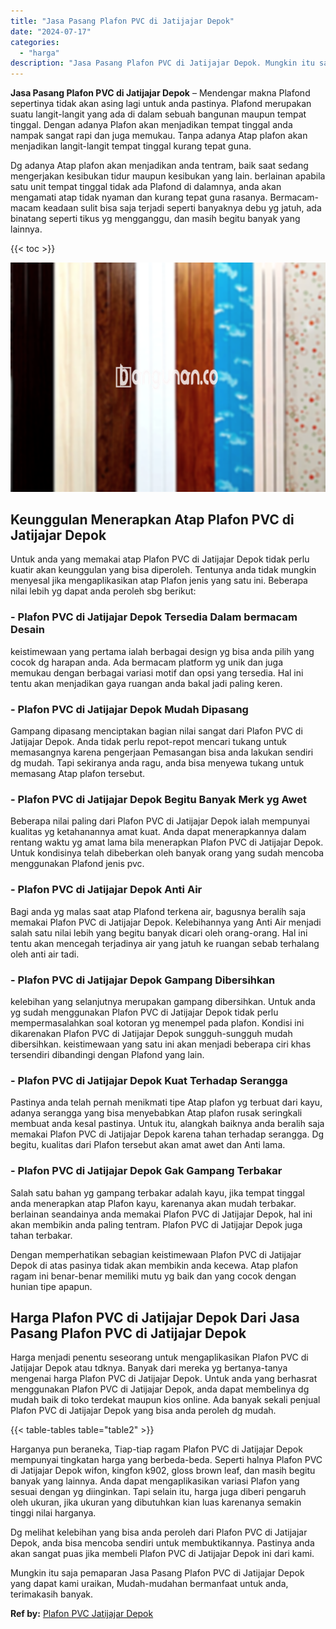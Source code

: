 ```yaml
---
title: "Jasa Pasang Plafon PVC di Jatijajar Depok"
date: "2024-07-17"
categories: 
  - "harga"
description: "Jasa Pasang Plafon PVC di Jatijajar Depok. Mungkin itu saja pemaparan Jasa Pasang Plafon PVC di Jatijajar Depok yang dapat kami uraikan, Mudah-mudahan berman..."
---
```


**Jasa Pasang Plafon PVC di Jatijajar Depok** – Mendengar makna Plafond sepertinya tidak akan asing lagi untuk anda pastinya. Plafond merupakan suatu langit-langit yang ada di dalam sebuah bangunan maupun tempat tinggal. Dengan adanya Plafon akan menjadikan tempat tinggal anda nampak sangat rapi dan juga memukau. Tanpa adanya Atap plafon akan menjadikan langit-langit tempat tinggal kurang tepat guna.

Dg adanya Atap plafon akan menjadikan anda tentram, baik saat sedang mengerjakan kesibukan tidur maupun kesibukan yang lain. berlainan apabila satu unit tempat tinggal tidak ada Plafond di dalamnya, anda akan mengamati atap tidak nyaman dan kurang tepat guna rasanya. Bermacam-macam keadaan sulit bisa saja terjadi seperti banyaknya debu yg jatuh, ada binatang seperti tikus yg mengganggu, dan masih begitu banyak yang lainnya.

{{< toc >}}

![Jasa Pasang Plafon PVC di Jatijajar Depok](/images/flafond-pvc-murah20.png)

## Keunggulan Menerapkan Atap Plafon PVC di Jatijajar Depok

Untuk anda yang memakai atap Plafon PVC di Jatijajar Depok tidak perlu kuatir akan keunggulan yang bisa diperoleh. Tentunya anda tidak mungkin menyesal jika mengaplikasikan atap Plafon jenis yang satu ini. Beberapa nilai lebih yg dapat anda peroleh sbg berikut:

### \- Plafon PVC di Jatijajar Depok Tersedia Dalam bermacam Desain

keistimewaan yang pertama ialah berbagai design yg bisa anda pilih yang cocok dg harapan anda. Ada bermacam platform yg unik dan juga memukau dengan berbagai variasi motif dan opsi yang tersedia. Hal ini tentu akan menjadikan gaya ruangan anda bakal jadi paling keren.

### \- Plafon PVC di Jatijajar Depok Mudah Dipasang

Gampang dipasang menciptakan bagian nilai sangat dari Plafon PVC di Jatijajar Depok. Anda tidak perlu repot-repot mencari tukang untuk memasangnya karena pengerjaan Pemasangan bisa anda lakukan sendiri dg mudah. Tapi sekiranya anda ragu, anda bisa menyewa tukang untuk memasang Atap plafon tersebut.

### \- Plafon PVC di Jatijajar Depok Begitu Banyak Merk yg Awet

Beberapa nilai paling dari Plafon PVC di Jatijajar Depok ialah mempunyai kualitas yg ketahanannya amat kuat. Anda dapat menerapkannya dalam rentang waktu yg amat lama bila menerapkan Plafon PVC di Jatijajar Depok. Untuk kondisinya telah dibeberkan oleh banyak orang yang sudah mencoba menggunakan Plafond jenis pvc.

### \- Plafon PVC di Jatijajar Depok Anti Air

Bagi anda yg malas saat atap Plafond terkena air, bagusnya beralih saja memakai Plafon PVC di Jatijajar Depok. Kelebihannya yang Anti Air menjadi salah satu nilai lebih yang begitu banyak dicari oleh orang-orang. Hal ini tentu akan mencegah terjadinya air yang jatuh ke ruangan sebab terhalang oleh anti air tadi.

### \- Plafon PVC di Jatijajar Depok Gampang Dibersihkan

kelebihan yang selanjutnya merupakan gampang dibersihkan. Untuk anda yg sudah menggunakan Plafon PVC di Jatijajar Depok tidak perlu mempermasalahkan soal kotoran yg menempel pada plafon. Kondisi ini dikarenakan Plafon PVC di Jatijajar Depok sungguh-sungguh mudah dibersihkan. keistimewaan yang satu ini akan menjadi beberapa ciri khas tersendiri dibandingi dengan Plafond yang lain.

### \- Plafon PVC di Jatijajar Depok Kuat Terhadap Serangga

Pastinya anda telah pernah menikmati tipe Atap plafon yg terbuat dari kayu, adanya serangga yang bisa menyebabkan Atap plafon rusak seringkali membuat anda kesal pastinya. Untuk itu, alangkah baiknya anda beralih saja memakai Plafon PVC di Jatijajar Depok karena tahan terhadap serangga. Dg begitu, kualitas dari Plafon tersebut akan amat awet dan Anti lama.

### \- Plafon PVC di Jatijajar Depok Gak Gampang Terbakar

Salah satu bahan yg gampang terbakar adalah kayu, jika tempat tinggal anda menerapkan atap Plafon kayu, karenanya akan mudah terbakar. berlainan seandainya anda memakai Plafon PVC di Jatijajar Depok, hal ini akan membikin anda paling tentram. Plafon PVC di Jatijajar Depok juga tahan terbakar.

Dengan memperhatikan sebagian keistimewaan Plafon PVC di Jatijajar Depok di atas pasinya tidak akan membikin anda kecewa. Atap plafon ragam ini benar-benar memiliki mutu yg baik dan yang cocok dengan hunian tipe apapun.

## Harga Plafon PVC di Jatijajar Depok Dari Jasa Pasang Plafon PVC di Jatijajar Depok

Harga menjadi penentu seseorang untuk mengaplikasikan Plafon PVC di Jatijajar Depok atau tdknya. Banyak dari mereka yg bertanya-tanya mengenai harga Plafon PVC di Jatijajar Depok. Untuk anda yang berhasrat menggunakan Plafon PVC di Jatijajar Depok, anda dapat membelinya dg mudah baik di toko terdekat maupun kios online. Ada banyak sekali penjual Plafon PVC di Jatijajar Depok yang bisa anda peroleh dg mudah.

{{< table-tables table="table2" >}}

Harganya pun beraneka, Tiap-tiap ragam Plafon PVC di Jatijajar Depok mempunyai tingkatan harga yang berbeda-beda. Seperti halnya Plafon PVC di Jatijajar Depok wifon, kingfon k902, gloss brown leaf, dan masih begitu banyak yang lainnya. Anda dapat mengaplikasikan variasi Plafon yang sesuai dengan yg diinginkan. Tapi selain itu, harga juga diberi pengaruh oleh ukuran, jika ukuran yang dibutuhkan kian luas karenanya semakin tinggi nilai harganya.

Dg melihat kelebihan yang bisa anda peroleh dari Plafon PVC di Jatijajar Depok, anda bisa mencoba sendiri untuk membuktikannya. Pastinya anda akan sangat puas jika membeli Plafon PVC di Jatijajar Depok ini dari kami.

Mungkin itu saja pemaparan Jasa Pasang Plafon PVC di Jatijajar Depok yang dapat kami uraikan, Mudah-mudahan bermanfaat untuk anda, terimakasih banyak.

**Ref by:** [Plafon PVC Jatijajar Depok](https://id.wikipedia.org/wiki/Plafon)
